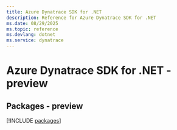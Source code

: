 ```yaml
---
title: Azure Dynatrace SDK for .NET
description: Reference for Azure Dynatrace SDK for .NET
ms.date: 08/29/2025
ms.topic: reference
ms.devlang: dotnet
ms.service: dynatrace
---
```

# Azure Dynatrace SDK for .NET - preview
## Packages - preview
[!INCLUDE [packages](dynatrace-index.md)]